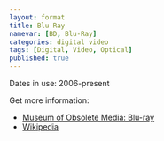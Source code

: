 ```yaml
---
layout: format
title: Blu-Ray
namevar: [BD, Blu-Ray]
categories: digital video
tags: [Digital, Video, Optical]
published: true
---
```


Dates in use: 2006-present

Get more information:
- [Museum of Obsolete Media: Blu-ray](https://obsoletemedia.org/blu-ray-disc/)
- [Wikipedia](https://en.wikipedia.org/wiki/Blu-ray)

